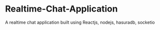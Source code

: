 # Realtime-Chat-Application
A realtime chat application built using Reactjs, nodejs, hasuradb, socketio
